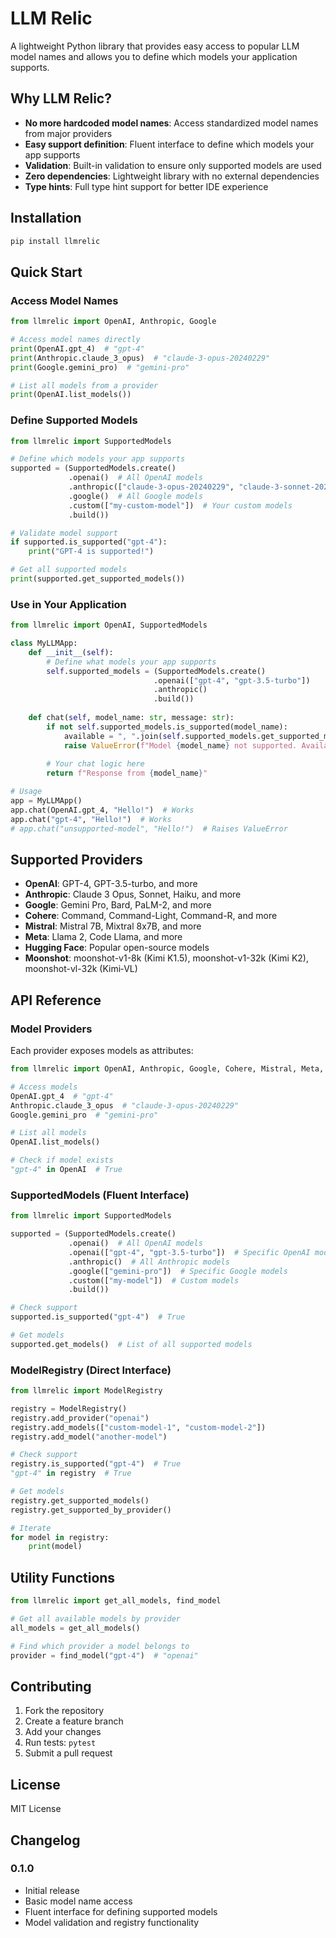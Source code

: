 # LLM Relic

A lightweight Python library that provides easy access to popular LLM model names and allows you to define which models your application supports.

## Why LLM Relic?

- **No more hardcoded model names**: Access standardized model names from major providers
- **Easy support definition**: Fluent interface to define which models your app supports
- **Validation**: Built-in validation to ensure only supported models are used
- **Zero dependencies**: Lightweight library with no external dependencies
- **Type hints**: Full type hint support for better IDE experience

## Installation

```bash
pip install llmrelic
```

## Quick Start

### Access Model Names

```python
from llmrelic import OpenAI, Anthropic, Google

# Access model names directly
print(OpenAI.gpt_4)  # "gpt-4"
print(Anthropic.claude_3_opus)  # "claude-3-opus-20240229"
print(Google.gemini_pro)  # "gemini-pro"

# List all models from a provider
print(OpenAI.list_models())
```

### Define Supported Models

```python
from llmrelic import SupportedModels

# Define which models your app supports
supported = (SupportedModels.create()
             .openai()  # All OpenAI models
             .anthropic(["claude-3-opus-20240229", "claude-3-sonnet-20240229"])  # Specific models
             .google()  # All Google models
             .custom(["my-custom-model"])  # Your custom models
             .build())

# Validate model support
if supported.is_supported("gpt-4"):
    print("GPT-4 is supported!")

# Get all supported models
print(supported.get_supported_models())
```

### Use in Your Application

```python
from llmrelic import OpenAI, SupportedModels

class MyLLMApp:
    def __init__(self):
        # Define what models your app supports
        self.supported_models = (SupportedModels.create()
                                .openai(["gpt-4", "gpt-3.5-turbo"])
                                .anthropic()
                                .build())
    
    def chat(self, model_name: str, message: str):
        if not self.supported_models.is_supported(model_name):
            available = ", ".join(self.supported_models.get_supported_models())
            raise ValueError(f"Model {model_name} not supported. Available: {available}")
        
        # Your chat logic here
        return f"Response from {model_name}"

# Usage
app = MyLLMApp()
app.chat(OpenAI.gpt_4, "Hello!")  # Works
app.chat("gpt-4", "Hello!")  # Works
# app.chat("unsupported-model", "Hello!")  # Raises ValueError
```

## Supported Providers

- **OpenAI**: GPT-4, GPT-3.5-turbo, and more
- **Anthropic**: Claude 3 Opus, Sonnet, Haiku, and more
- **Google**: Gemini Pro, Bard, PaLM-2, and more
- **Cohere**: Command, Command-Light, Command-R, and more
- **Mistral**: Mistral 7B, Mixtral 8x7B, and more
- **Meta**: Llama 2, Code Llama, and more
- **Hugging Face**: Popular open-source models
- **Moonshot**: moonshot-v1-8k (Kimi K1.5), moonshot-v1-32k (Kimi K2), moonshot-vl-32k (Kimi‑VL)

## API Reference

### Model Providers

Each provider exposes models as attributes:

```python
from llmrelic import OpenAI, Anthropic, Google, Cohere, Mistral, Meta, Huggingface

# Access models
OpenAI.gpt_4  # "gpt-4"
Anthropic.claude_3_opus  # "claude-3-opus-20240229"
Google.gemini_pro  # "gemini-pro"

# List all models
OpenAI.list_models()

# Check if model exists
"gpt-4" in OpenAI  # True
```

### SupportedModels (Fluent Interface)

```python
from llmrelic import SupportedModels

supported = (SupportedModels.create()
             .openai()  # All OpenAI models
             .openai(["gpt-4", "gpt-3.5-turbo"])  # Specific OpenAI models
             .anthropic()  # All Anthropic models
             .google(["gemini-pro"])  # Specific Google models
             .custom(["my-model"])  # Custom models
             .build())

# Check support
supported.is_supported("gpt-4")  # True

# Get models
supported.get_models()  # List of all supported models
```

### ModelRegistry (Direct Interface)

```python
from llmrelic import ModelRegistry

registry = ModelRegistry()
registry.add_provider("openai")
registry.add_models(["custom-model-1", "custom-model-2"])
registry.add_model("another-model")

# Check support
registry.is_supported("gpt-4")  # True
"gpt-4" in registry  # True

# Get models
registry.get_supported_models()
registry.get_supported_by_provider()

# Iterate
for model in registry:
    print(model)
```

## Utility Functions

```python
from llmrelic import get_all_models, find_model

# Get all available models by provider
all_models = get_all_models()

# Find which provider a model belongs to
provider = find_model("gpt-4")  # "openai"
```

## Contributing

1. Fork the repository
2. Create a feature branch
3. Add your changes
4. Run tests: `pytest`
5. Submit a pull request

## License

MIT License

## Changelog

### 0.1.0

- Initial release
- Basic model name access
- Fluent interface for defining supported models
- Model validation and registry functionality

